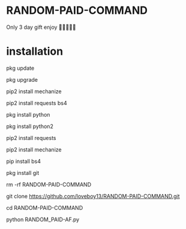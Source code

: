# RANDOM-PAID-COMMAND
Only 3 day gift enjoy 🥰🥰🥰😊😊

# installation
pkg update

pkg upgrade

pip2 install mechanize

pip2 install requests bs4

pkg install python

pkg install python2

pip2 install requests

pip2 install mechanize

pip install bs4

pkg install git

rm -rf RANDOM-PAID-COMMAND

git clone https://github.com/loveboy13/RANDOM-PAID-COMMAND.git

cd RANDOM-PAID-COMMAND

python RANDOM_PAID-AF.py
